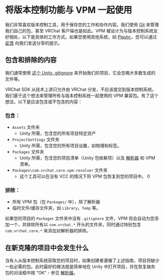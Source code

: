 # 将版本控制功能与 VPM 一起使用

我们非常喜欢版本控制工具，用于保存您的工作和协作内容。我们使用 [Git](https://git-scm.com/) 来管理我们自己的包，甚至 VRChat 客户端也是如此。VPM 被设计为与版本控制系统友好相处，以下是具体的工作方式。如果您使用其他系统，如 [Plastic](https://docs.unity3d.com/2019.4/Documentation/Manual/PlasticSCMPlugin.html)，您可以通过 [反馈](https://feedback.vrchat.com/creator-companion-beta) 向我们发送分享的提示。

## 包含和排除的内容

我们通常使用 [这个 Unity .gitignore](https://github.com/github/gitignore/blob/main/Unity.gitignore) 来开始我们的项目，它会忽略大多数生成的文件等。

VRChat SDK 从技术上讲只允许由 VRChat 分发，不应该提交到版本控制系统。我们基于这个想法来管理所有与版本控制系统一起使用的 VPM 兼容包。有了这个想法，以下是应该包含或不包含的内容：

### 包含：
* `Assets` 文件夹
  * Unity 所需，包含您的所有项目特定资产
* `ProjectSettings` 文件夹
  * Unity 所需，包含您的所有项目设置，如物理和标签。
* `Packages` 文件夹
  * Unity 所需，包含您的项目清单（Unity 包依赖项）以及 [解析器](/vcc.docs.vrchat.com/vpm/resolver) 和 VPM 清单。
* `Packages\com.vrchat.core.vpm-resolver` 文件夹
  * 这个工具可以在没有 VCC 的情况下将 VPM 包恢复到您的项目中。
  0
### 排除：
* 所有 VPM 包（在 `Packages/` 中），除了解析器
* 临时文件/缓存文件夹，如 `Library`，`Temp` 等。

如果您的项目的 `Packages` 文件夹中没有 `.gitignore` 文件，VPM 将会自动为您添加一个，并排除所有以 `com.vrchat.*` 开头的文件夹，同时通过特别包含 `com.vrchat.core.*` 来添加对解析器的排除。

## 在新克隆的项目中会发生什么
当有人从版本控制系统获取您的项目时，如果创建者遵循了上述指南，项目将缺少一些必需的包。此时最好的做法就是简单地在 Unity 中打开项目，并在恢复缺失包的对话框中按 "OK" - 参见 [解析器](/vcc.docs.vrchat.com/vpm/resolver#using-it)。